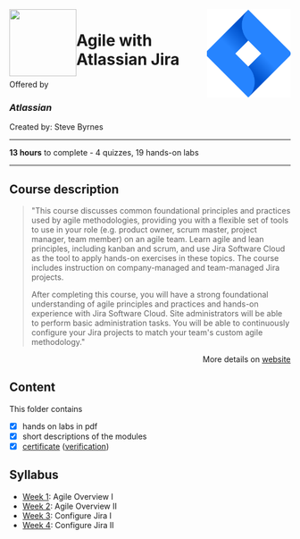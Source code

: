 <a href="https://www.coursera.org/learn/agile-atlassian-jira">
  <img src="/img/Agile_with_Atlassian_Jira_logo.svg" width="150" align="right">
</a>

<img src="/img/Atlassian_logo.avif" width="120" height="120" align="left">

# Agile with Atlassian Jira

Offered by 
### *Atlassian*

Created by: Steve Byrnes

---

**13 hours** to complete - 4 quizzes, 19 hands-on labs

---

## Course description

>"This course discusses common foundational principles and practices used by agile methodologies, providing you with a flexible set of tools to use in your role (e.g. product owner, scrum master, project manager, team member) on an agile team. Learn agile and lean principles, including kanban and scrum, and use Jira Software Cloud as the tool to apply hands-on exercises in these topics. The course includes instruction on company-managed and team-managed Jira projects. 
>
>After completing this course, you will have a strong foundational understanding of agile principles and practices and hands-on experience with Jira Software Cloud. Site administrators will be able to perform basic administration tasks. You will be able to continuously configure your Jira projects to match your team's custom agile methodology."

<p align="right">More details on <a href="https://www.coursera.org/learn/agile-atlassian-jira">website</a></p>

## Content
This folder contains 
- [x] hands on labs in pdf
- [x] short descriptions of the modules 
- [x] [certificate](./Certificate/Coursera%20Certificate%20Agile%20with%20Atlassian%20Jira.pdf) ([verification](certificate_link))

## Syllabus
- [Week 1](./Week%201): Agile Overview I
- [Week 2](./Week%202): Agile Overview II
- [Week 3](./Week%203): Configure Jira I
- [Week 4](./Week%204): Configure Jira II
